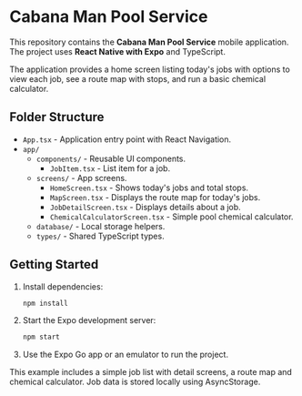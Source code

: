 # Cabana Man Pool Service

This repository contains the **Cabana Man Pool Service** mobile application. The project uses **React Native with Expo** and TypeScript.

The application provides a home screen listing today's jobs with options to view each job, see a route map with stops, and run a basic chemical calculator.

## Folder Structure

- `App.tsx` - Application entry point with React Navigation.
- `app/`
  - `components/` - Reusable UI components.
    - `JobItem.tsx` - List item for a job.
  - `screens/` - App screens.
    - `HomeScreen.tsx` - Shows today's jobs and total stops.
    - `MapScreen.tsx` - Displays the route map for today's jobs.
    - `JobDetailScreen.tsx` - Displays details about a job.
    - `ChemicalCalculatorScreen.tsx` - Simple pool chemical calculator.
  - `database/` - Local storage helpers.
  - `types/` - Shared TypeScript types.

## Getting Started

1. Install dependencies:
   ```bash
   npm install
   ```
2. Start the Expo development server:
   ```bash
   npm start
   ```
3. Use the Expo Go app or an emulator to run the project.

This example includes a simple job list with detail screens, a route map and chemical calculator. Job data is stored locally using AsyncStorage.
